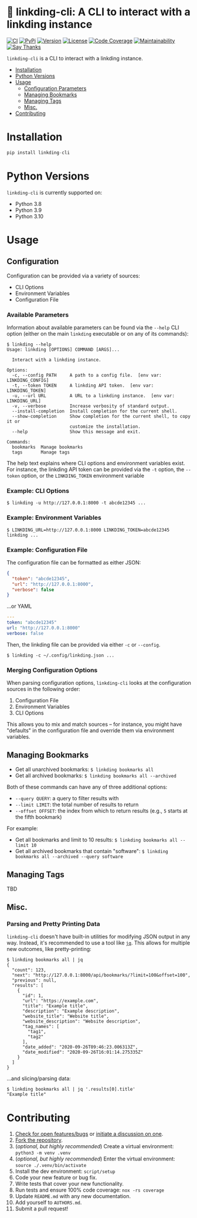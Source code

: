 # 🔖 linkding-cli: A CLI to interact with a linkding instance

[![CI](https://github.com/bachya/linkding-cli/workflows/CI/badge.svg)](https://github.com/bachya/linkding-cli/actions)
[![PyPi](https://img.shields.io/pypi/v/linkding-cli.svg)](https://pypi.python.org/pypi/linkding-cli)
[![Version](https://img.shields.io/pypi/pyversions/linkding-cli.svg)](https://pypi.python.org/pypi/linkding-cli)
[![License](https://img.shields.io/pypi/l/linkding-cli.svg)](https://github.com/bachya/linkding-cli/blob/master/LICENSE)
[![Code Coverage](https://codecov.io/gh/bachya/linkding-cli/branch/master/graph/badge.svg)](https://codecov.io/gh/bachya/linkding-cli)
[![Maintainability](https://api.codeclimate.com/v1/badges/f01be3cd230902508636/maintainability)](https://codeclimate.com/github/bachya/linkding-cli/maintainability)
[![Say Thanks](https://img.shields.io/badge/SayThanks-!-1EAEDB.svg)](https://saythanks.io/to/bachya)

`linkding-cli` is a CLI to interact with a linkding instance.

- [Installation](#installation)
- [Python Versions](#python-versions)
- [Usage](#usage)
  * [Configuration Parameters](#configuration-parameters)
  * [Managing Bookmarks](#managing-bookmarks)
  * [Managing Tags](#managing-tags)
  * [Misc.](#misc)
- [Contributing](#contributing)

# Installation

```python
pip install linkding-cli
```

# Python Versions

`linkding-cli` is currently supported on:

* Python 3.8
* Python 3.9
* Python 3.10

# Usage

## Configuration

Configuration can be provided via a variety of sources:

* CLI Options
* Environment Variables
* Configuration File

### Available Parameters

Information about available parameters can be found via the `--help` CLI option (either on
the main `linkding` executable or on any of its commands):

```
$ linkding --help
Usage: linkding [OPTIONS] COMMAND [ARGS]...

  Interact with a linkding instance.

Options:
  -c, --config PATH     A path to a config file.  [env var: LINKDING_CONFIG]
  -t, --token TOKEN     A linkding API token.  [env var: LINKDING_TOKEN]
  -u, --url URL         A URL to a linkding instance.  [env var: LINKDING_URL]
  -v, --verbose         Increase verbosity of standard output.
  --install-completion  Install completion for the current shell.
  --show-completion     Show completion for the current shell, to copy it or
                        customize the installation.
  --help                Show this message and exit.

Commands:
  bookmarks  Manage bookmarks
  tags       Manage tags
  ```

The help text explains where CLI options and environment variables exist. For instance,
the linkding API token can be provided via the `-t` option, the `--token` option, or the
`LINKDING_TOKEN` environment variable

### Example: CLI Options

```
$ linkding -u http://127.0.0.1:8000 -t abcde12345 ...
```

### Example: Environment Variables

```
$ LINKDING_URL=http://127.0.0.1:8000 LINKDING_TOKEN=abcde12345 linkding ...
```

### Example: Configuration File

The configuration file can be formatted as either JSON:

```json
{
  "token": "abcde12345",
  "url": "http://127.0.0.1:8000",
  "verbose": false
}
```

...or YAML

```yaml
---
token: "abcde12345"
url: "http://127.0.0.1:8000"
verbose: false
```

Then, the linkding file can be provided via either `-c` or `--config`.

```
$ linkding -c ~/.config/linkding.json ...
```

### Merging Configuration Options

When parsing configuration options, `linkding-cli` looks at the configuration sources in
the following order:

1. Configuration File
2. Environment Variables
3. CLI Options

This allows you to mix and match sources – for instance, you might have "defaults" in
the configuration file and override them via environment variables.

## Managing Bookmarks

* Get all unarchived bookmarks: `$ linkding bookmarks all`
* Get all archived bookmarks: `$ linkding bookmarks all --archived`

Both of these commands can have any of three additional options:

* `--query QUERY`: a query to filter results with
* `--limit LIMIT`: the total number of results to return
* `--offset OFFSET`: the index from which to return results (e.g., `5` starts at the
  fifth bookmark)

For example:

* Get all bookmarks and limit to 10 results: `$ linkding bookmarks all --limit 10`
* Get all archived bookmarks that contain "software": `$ linkding bookmarks all
  --archived --query software`

## Managing Tags

TBD

## Misc.

### Parsing and Pretty Printing Data

`linkding-cli` doesn't have built-in utilities for modifying JSON output in any way.
Instead, it's recommended to use a tool like [`jq`](https://stedolan.github.io/jq/).
This allows for multiple new outcomes, like pretty-printing:

```
$ linkding bookmarks all | jq
{
  "count": 123,
  "next": "http://127.0.0.1:8000/api/bookmarks/?limit=100&offset=100",
  "previous": null,
  "results": [
    {
      "id": 1,
      "url": "https://example.com",
      "title": "Example title",
      "description": "Example description",
      "website_title": "Website title",
      "website_description": "Website description",
      "tag_names": [
        "tag1",
        "tag2"
      ],
      "date_added": "2020-09-26T09:46:23.006313Z",
      "date_modified": "2020-09-26T16:01:14.275335Z"
    }
  ]
}
```

...and slicing/parsing data:

```
$ linkding bookmarks all | jq '.results[0].title'
"Example title"
```

# Contributing

1. [Check for open features/bugs](https://github.com/bachya/linkding-cli/issues)
  or [initiate a discussion on one](https://github.com/bachya/linkding-cli/issues/new).
2. [Fork the repository](https://github.com/bachya/linkding-cli/fork).
3. (_optional, but highly recommended_) Create a virtual environment: `python3 -m venv .venv`
4. (_optional, but highly recommended_) Enter the virtual environment: `source ./.venv/bin/activate`
5. Install the dev environment: `script/setup`
6. Code your new feature or bug fix.
7. Write tests that cover your new functionality.
8. Run tests and ensure 100% code coverage: `nox -rs coverage`
9. Update `README.md` with any new documentation.
10. Add yourself to `AUTHORS.md`.
11. Submit a pull request!
